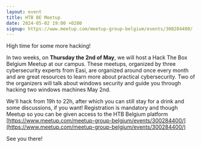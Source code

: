 ```yaml
---
layout: event
title: HTB BE Meetup
date: 2024-05-02 19:00 +0200
signup: https://www.meetup.com/meetup-group-belgium/events/300284400/
---
```


High time for some more hacking!

In two weeks, on **Thursday the 2nd of May**, we will host a Hack The Box Belgium Meetup at our campus.
These meetups, organized by three cybersecurity experts from Easi, are organized around once every month and are great resources to learn more about practical cybersecurity.
Two of the organizers will talk about windows security and guide you through hacking two windows machines May 2nd.

We'll hack from 19h to 22h, after which you can still stay for a drink and some discussions, if you want! 
Registration is mandatory and though Meetup so you can be given access to the HTB Belgium platform [https://www.meetup.com/meetup-group-belgium/events/300284400/](https://www.meetup.com/meetup-group-belgium/events/300284400/)

See you there!
